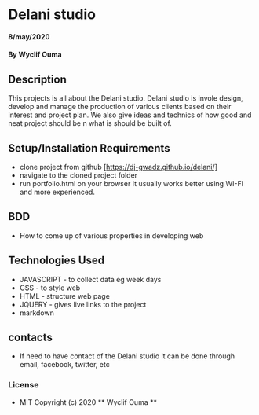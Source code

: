 # Delani studio
####  8/may/2020
#### By **Wyclif Ouma**
## Description
This projects is all about the Delani studio. 
Delani studio is invole design, develop and manage the production of various clients based on their interest and project plan.
We also give ideas and technics of how good and neat project should be n what is should be built of.
## Setup/Installation Requirements
* clone project from github [https://dj-gwadz.github.io/delani/]
* navigate to the cloned project folder
* run portfolio.html on your browser
It usually works better using WI-FI and more experienced.
## BDD
* How to come up of various properties in developing web

## Technologies Used
* JAVASCRIPT - to collect data eg week days
* CSS - to style web
* HTML - structure web page
* JQUERY - gives live links to the project
* markdown
## contacts
* If need to have contact of the Delani studio it can be done through email, facebook, twitter, etc
### License
* MIT
Copyright (c) 2020 ** Wyclif Ouma **
  

